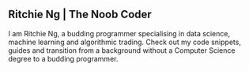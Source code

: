 ## Ritchie Ng | The Noob Coder

I am Ritchie Ng, a budding programmer specialising in data science, machine learning and algorithmic trading. Check out my code snippets, guides and transition from a background without a Computer Science degree to a budding programmer.
